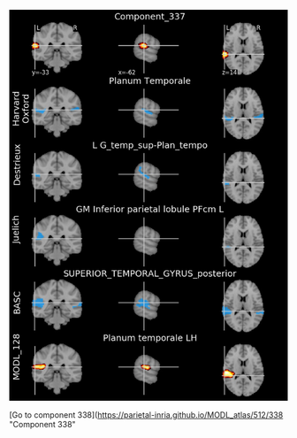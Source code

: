 


![337](preliminary/337.jpg "Component 337")

[Go to component 338](https://parietal-inria.github.io/MODL_atlas/512/338 "Component 338"